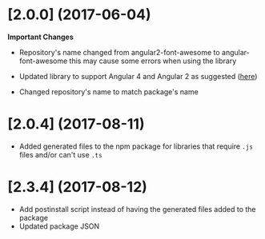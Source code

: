 # [2.0.0] (2017-06-04)

**Important Changes**
* Repository's name changed from angular2-font-awesome to angular-font-awesome this may cause some errors when using the library

* Updated library to support Angular 4 and Angular 2 as suggested ([here](https://github.com/baruchvlz/angular-font-awesome/issues/7))
* Changed repository's name to match package's name

# [2.0.4] (2017-08-11)

* Added generated files to the npm package for libraries that require `.js` files and/or can't use `.ts`

# [2.3.4] (2017-08-12)

* Add postinstall script instead of having the generated files added to the package
* Updated package JSON
